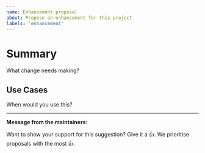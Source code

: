 ```yaml
---
name: Enhancement proposal
about: Propose an enhancement for this project
labels: 'enhancement'
---
```

# Summary

What change needs making?

## Use Cases

When would you use this?

---
<!-- Issue Author: So others can help with addressing your raised issue, it's suggested that you keep this message -->
**Message from the maintainers**:

Want to show your support for this suggestion? Give it a 👍. We prioritise proposals with the most 👍.

<!-- 
**Beyond this issue**:

Do you have an idea how this could be implemented? If so, have you considered creating a PR with your thoughts/ PoC?

This is a new project, with exciting goals, and we are looking to build a community so we can leverage each other's skills, experience and thoughts to push boundaries on GHAT(D). Why not create a PoC PR and reference it to your proposal, we won't bite (I promise), or reach out to me

-->
